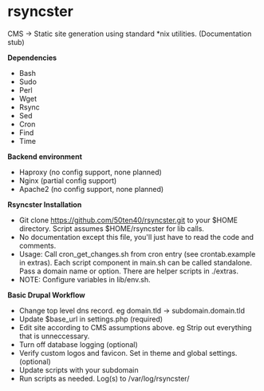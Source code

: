 # rsyncster
CMS -> Static site generation using standard \*nix utilities. (Documentation stub)

__Dependencies__
* Bash
* Sudo
* Perl
* Wget
* Rsync
* Sed
* Cron
* Find
* Time

__Backend environment__
* Haproxy (no config support, none planned)
* Nginx (partial config support)
* Apache2 (no config support, none planned)

__Rsyncster Installation__
* Git clone https://github.com/50ten40/rsyncster.git to your $HOME directory. Script assumes $HOME/rsyncster for lib calls.
* No documentation except this file, you'll just have to read the code and comments.
* Usage: Call cron_get_changes.sh from cron entry (see crontab.example in extras). Each script component in main.sh can be called standalone. Pass a domain name or option. There are helper scripts in ./extras.
* NOTE: Configure variables in lib/env.sh.

__Basic Drupal Workflow__
* Change top level dns record. eg domain.tld -> subdomain.domain.tld
* Update $base_url in settings.php (required)
* Edit site according to CMS assumptions above. eg Strip out everything that is unneccessary.
* Turn off database logging (optional)
* Verify custom logos and favicon. Set in theme and global settings. (optional)
* Update scripts with your subdomain
* Run scripts as needed. Log(s) to /var/log/rsyncster/